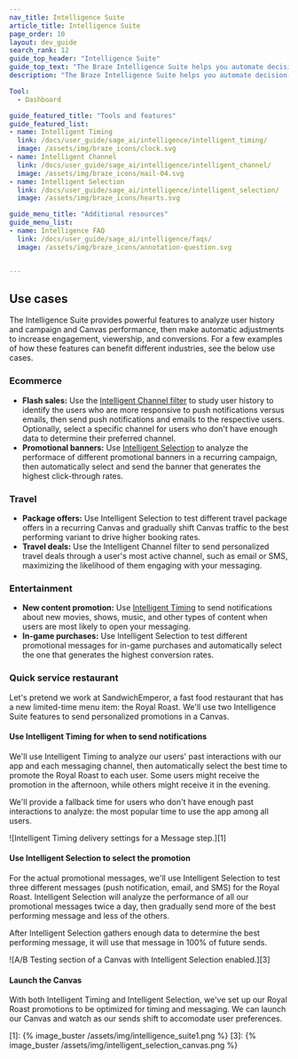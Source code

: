 ```yaml
---
nav_title: Intelligence Suite
article_title: Intelligence Suite
page_order: 10
layout: dev_guide
search_rank: 12
guide_top_header: "Intelligence Suite"
guide_top_text: "The Braze Intelligence Suite helps you automate decision-making with data-based insights. From delivery time to multivariate testing, brands can use these tools and features to create dynamic, cross-channel experiences that optimize at scale. <br> <br> The Intelligence Suite comprises of three main features: Intelligent Timing, Intelligent Channel, and Intelligent Selection."
description: "The Braze Intelligence Suite helps you automate decision-making with data-based insights. From delivery time to multivariate testing, brands can use these tools and features to create dynamic, cross-channel experiences that optimize at scale."

Tool:
  - Dashboard

guide_featured_title: "Tools and features"
guide_featured_list:
- name: Intelligent Timing
  link: /docs/user_guide/sage_ai/intelligence/intelligent_timing/
  image: /assets/img/braze_icons/clock.svg
- name: Intelligent Channel
  link: /docs/user_guide/sage_ai/intelligence/intelligent_channel/
  image: /assets/img/braze_icons/mail-04.svg
- name: Intelligent Selection
  link: /docs/user_guide/sage_ai/intelligence/intelligent_selection/
  image: /assets/img/braze_icons/hearts.svg

guide_menu_title: "Additional resources"
guide_menu_list:
- name: Intelligence FAQ
  link: /docs/user_guide/sage_ai/intelligence/faqs/
  image: /assets/img/braze_icons/annotation-question.svg


---
```


## Use cases

The Intelligence Suite provides powerful features to analyze user history and campaign and Canvas performance, then make automatic adjustments to increase engagement, viewership, and conversions. For a few examples of how these features can benefit different industries, see the below use cases.

### Ecommerce

- **Flash sales:** Use the [Intelligent Channel filter]({{site.baseurl}}/user_guide/sage_ai/intelligence/intelligent_channel/) to study user history to identify the users who are more responsive to push notifications versus emails, then send push notifications and emails to the respective users. Optionally, select a specific channel for users who don't have enough data to determine their preferred channel.
- **Promotional banners:** Use [Intelligent Selection]({{site.baseurl}}/user_guide/sage_ai/intelligence/intelligent_selection/) to analyze the performace of different promotional banners in a recurring campaign, then automatically select and send the banner that generates the highest click-through rates.

### Travel

- **Package offers:** Use Intelligent Selection to test different travel package offers in a recurring Canvas and gradually shift Canvas traffic to the best performing variant to drive higher booking rates.
- **Travel deals:** Use the Intelligent Channel filter to send personalized travel deals through a user's most active channel, such as email or SMS, maximizing the likelihood of them engaging with your messaging.

### Entertainment

- **New content promotion:** Use [Intelligent Timing]({{site.baseurl}}/user_guide/sage_ai/intelligence/intelligent_timing/) to send notifications about new movies, shows, music, and other types of content when users are most likely to open your messaging.
- **In-game purchases:** Use Intelligent Selection to test different promotional messages for in-game purchases and automatically select the one that generates the highest conversion rates.

### Quick service restaurant

Let's pretend we work at SandwichEmperor, a fast food restaurant that has a new limited-time menu item: the Royal Roast. We'll use two Intelligence Suite features to send personalized promotions in a Canvas.

#### Use Intelligent Timing for when to send notifications

We'll use Intelligent Timing to analyze our users' past interactions with our app and each messaging channel, then automatically select the best time to promote the Royal Roast to each user. Some users might receive the promotion in the afternoon, while others might receive it in the evening. 

We'll provide a fallback time for users who don't have enough past interactions to analyze: the most popular time to use the app among all users.

![Intelligent Timing delivery settings for a Message step.][1]

#### Use Intelligent Selection to select the promotion

For the actual promotional messages, we'll use Intelligent Selection to test three different messages (push notification, email, and SMS) for the Royal Roast. Intelligent Selection will analyze the performance of all our promotional messages twice a day, then gradually send more of the best performing message and less of the others.

After Intelligent Selection gathers enough data to determine the best performing message, it will use that message in 100% of future sends.

![A/B Testing section of a Canvas with Intelligent Selection enabled.][3]

#### Launch the Canvas

With both Intelligent Timing and Intelligent Selection, we've set up our Royal Roast promotions to be optimized for timing and messaging. We can launch our Canvas and watch as our sends shift to accomodate user preferences.

[1]: {% image_buster /assets/img/intelligence_suite1.png %}
[3]: {% image_buster /assets/img/intelligent_selection_canvas.png %}
